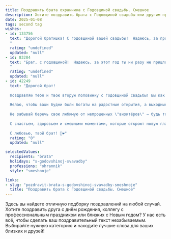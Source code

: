 ```yaml
---
title: Поздравить брата охранника с Годовщиной свадьбы. Смешное
description: Хотите поздравить брата с Годовщиной свадьбы или другим праздником? Наш ИИ создаст незабываемое поздравление, а вы обязательно выделитесь среди других.  
date: 2025-01-08
tags: second tag
wishes:
- id: 133756
  text: "Дорогой братишка! С годовщиной вашей свадьбы!  Надеюсь, за прошедший год ты ни разу не пришлось применять свои охранные навыки, чтобы защитить мирную семейную идиллию от нашествия тещи с валерьянкой!  Желаю вам и дальше жить в мире, любви и согласии, ну и чтобы зарплата позволяла покупать не только противоугонные замки, но и  букеты жене!
  "
  rating: "undefined"
  updated: "null"
- id: 83284
  text: "Брат, с годовщиной!  Надеюсь, за этот год ты ни разу не пришлось применять навыки охранника против своей половинки.  Пусть ваша семейная жизнь всегда будет спокойной, а единственные \"нарушители порядка\" - это разве что  милые семейные ссоры, которые быстро заканчиваются примирением и вкусной едой!  Горько! (но не слишком,  ты же охранник, следи за порядком!)
  "
  rating: "undefined"
  updated: "null"
- id: 42249
  text: "Дорогой брат!
  
  Поздравляю тебя и твою вторую половинку с годовщиной свадьбы! Вы как лучшие охранники – точно знаете, как защищать друг друга от бытовых мелочей и неожиданных атак сковородками.
  
  Желаю, чтобы ваши будни были богаты на радостные открытия, а выходные напоминали смотры: всегда полны веселья и любви! Пусть в вашем доме всегда царят уют и гармония, а оберегающие сердца друг друга – крепче любой бронежилетки!
  
  Не забывай беречь свою любимую от непрошенных \"визитёров\" – будь то стихи о любви или пылесос, который решительно стучит по углам.
  
  С счастьем, здоровьем и смешными моментами, которые откроют новую главу в вашей совместной книге жизни!
  
  С любовью, твой брат! 🎉❤️"
  rating: "0"
  updated: "null"

selectedValues:
  recipients: "brata"
  holidays: "s-godovshinoj-svavadby"
  professions: "ohrannik"
  style: "smeshnoje"

links:
- slug: "pozdravit-brata-s-godovshinoj-svavadby-smeshnoje"
  title: "Поздравить брата с Годовщиной свадьбы. Смешное"
---
```


Здесь вы найдете отличную подборку поздравлений на любой случай. 
Хотите поздравить друга с днём рождения, коллегу с профессиональным праздником или близких с Новым годом? У нас есть всё, чтобы сделать ваш поздравительный текст незабываемым. Выбирайте нужную категорию и находите лучшие слова для ваших близких и друзей!
